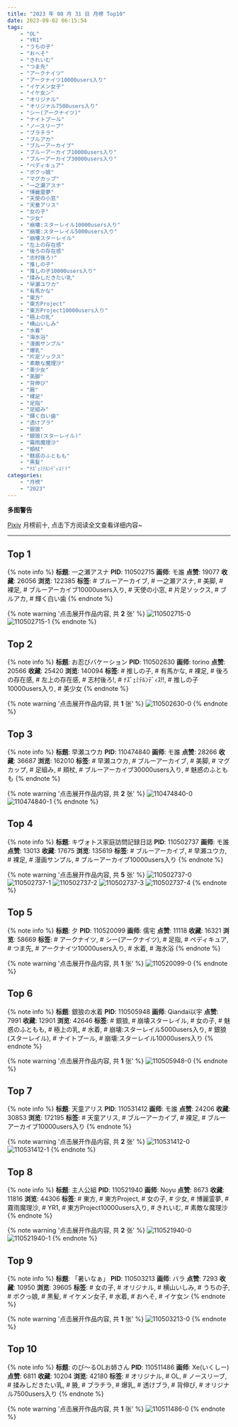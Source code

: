 ```yaml
---
title: "2023 年 08 月 31 日 月榜 Top10"
date: 2023-09-02 06:15:54
tags:
    - "OL"
    - "YR1"
    - "うちの子"
    - "おへそ"
    - "きれいむ"
    - "つま先"
    - "アークナイツ"
    - "アークナイツ10000users入り"
    - "イケメン女子"
    - "イケ女ン"
    - "オリジナル"
    - "オリジナル7500users入り"
    - "シー(アークナイツ)"
    - "ナイトプール"
    - "ノースリーブ"
    - "ブラチラ"
    - "ブルアカ"
    - "ブルーアーカイブ"
    - "ブルーアーカイブ10000users入り"
    - "ブルーアーカイブ30000users入り"
    - "ペディキュア"
    - "ボクっ娘"
    - "マグカップ"
    - "一之瀬アスナ"
    - "博麗霊夢"
    - "天使の小窓"
    - "天童アリス"
    - "女の子"
    - "少女"
    - "崩壊:スターレイル10000users入り"
    - "崩壊:スターレイル5000users入り"
    - "崩壊スターレイル"
    - "左上の存在感"
    - "後ろの存在感"
    - "志村後ろ!"
    - "推しの子"
    - "推しの子10000users入り"
    - "揉みしだきたい乳"
    - "早瀬ユウカ"
    - "有馬かな"
    - "東方"
    - "東方Project"
    - "東方Project10000users入り"
    - "極上の乳"
    - "横山いしみ"
    - "水着"
    - "海水浴"
    - "漫画サンプル"
    - "爆乳"
    - "片足ソックス"
    - "素敵な魔理沙"
    - "美少女"
    - "美脚"
    - "背伸び"
    - "腋"
    - "裸足"
    - "足指"
    - "足組み"
    - "輝く白い歯"
    - "透けブラ"
    - "銀狼"
    - "銀狼(スターレイル)"
    - "霧雨魔理沙"
    - "頬杖"
    - "魅惑のふともも"
    - "黒髪"
    - "ﾅｽﾞｪﾐﾃﾙﾝﾃﾞｨｽ!!"
categories:
    - "月榜"
    - "2023"
---
```


<i class="fa fa-triangle-exclamation"></i>**多图警告**<i class="fa fa-triangle-exclamation"></i>

[Pixiv](https://www.pixiv.net/) 月榜前十, 点击下方阅读全文查看详细内容~

<!-- more -->

---

## Top 1

{% note info %}
**标题**: 一之瀬アスナ
**PID**: 110502715 **画师**: モ誰
**点赞**: 19077 **收藏**: 26056 **浏览**: 122385
**标签**: # ブルーアーカイブ, # 一之瀬アスナ, # 美脚, # 裸足, # ブルーアーカイブ10000users入り, # 天使の小窓, # 片足ソックス, # ブルアカ, # 輝く白い歯
{% endnote %}

{% note warning '点击展开作品内容, 共 **2** 张' %}
![110502715-0](https://i.pixiv.re/img-original/img/2023/08/04/00/01/13/110502715_p0.jpg)
![110502715-1](https://i.pixiv.re/img-original/img/2023/08/04/00/01/13/110502715_p1.jpg)
{% endnote %}

## Top 2

{% note info %}
**标题**: お忍びバケーション
**PID**: 110502630 **画师**: torino
**点赞**: 20566 **收藏**: 25420 **浏览**: 140094
**标签**: # 推しの子, # 有馬かな, # 裸足, # 後ろの存在感, # 左上の存在感, # 志村後ろ!, # ﾅｽﾞｪﾐﾃﾙﾝﾃﾞｨｽ!!, # 推しの子10000users入り, # 美少女
{% endnote %}

{% note warning '点击展开作品内容, 共 **1** 张' %}
![110502630-0](https://i.pixiv.re/img-original/img/2023/08/04/00/00/41/110502630_p0.jpg)
{% endnote %}

## Top 3

{% note info %}
**标题**: 早瀬ユウカ
**PID**: 110474840 **画师**: モ誰
**点赞**: 28266 **收藏**: 36687 **浏览**: 162010
**标签**: # 早瀬ユウカ, # ブルーアーカイブ, # 美脚, # マグカップ, # 足組み, # 頬杖, # ブルーアーカイブ30000users入り, # 魅惑のふともも
{% endnote %}

{% note warning '点击展开作品内容, 共 **2** 张' %}
![110474840-0](https://i.pixiv.re/img-original/img/2023/08/03/00/01/22/110474840_p0.jpg)
![110474840-1](https://i.pixiv.re/img-original/img/2023/08/03/00/01/22/110474840_p1.jpg)
{% endnote %}

## Top 4

{% note info %}
**标题**: キヴォトス家庭訪問記録日誌
**PID**: 110502737 **画师**: モ誰
**点赞**: 13013 **收藏**: 17675 **浏览**: 135619
**标签**: # ブルーアーカイブ, # 早瀬ユウカ, # 裸足, # 漫画サンプル, # ブルーアーカイブ10000users入り
{% endnote %}

{% note warning '点击展开作品内容, 共 **5** 张' %}
![110502737-0](https://i.pixiv.re/img-original/img/2023/08/04/18/03/32/110502737_p0.jpg)
![110502737-1](https://i.pixiv.re/img-original/img/2023/08/04/18/03/32/110502737_p1.jpg)
![110502737-2](https://i.pixiv.re/img-original/img/2023/08/04/18/03/32/110502737_p2.jpg)
![110502737-3](https://i.pixiv.re/img-original/img/2023/08/04/18/03/32/110502737_p3.jpg)
![110502737-4](https://i.pixiv.re/img-original/img/2023/08/04/18/03/32/110502737_p4.jpg)
{% endnote %}

## Top 5

{% note info %}
**标题**: 夕
**PID**: 110520099 **画师**: 儒宅
**点赞**: 11118 **收藏**: 16321 **浏览**: 58669
**标签**: # アークナイツ, # シー(アークナイツ), # 足指, # ペディキュア, # つま先, # アークナイツ10000users入り, # 水着, # 海水浴
{% endnote %}

{% note warning '点击展开作品内容, 共 **1** 张' %}
![110520099-0](https://i.pixiv.re/img-original/img/2023/08/04/18/00/16/110520099_p0.jpg)
{% endnote %}

## Top 6

{% note info %}
**标题**: 銀狼の水着
**PID**: 110505948 **画师**: Qiandai以宇
**点赞**: 7991 **收藏**: 12901 **浏览**: 42646
**标签**: # 銀狼, # 崩壊スターレイル, # 女の子, # 魅惑のふともも, # 極上の乳, # 水着, # 崩壊:スターレイル5000users入り, # 銀狼(スターレイル), # ナイトプール, # 崩壊:スターレイル10000users入り
{% endnote %}

{% note warning '点击展开作品内容, 共 **1** 张' %}
![110505948-0](https://i.pixiv.re/img-original/img/2023/08/04/02/01/40/110505948_p0.jpg)
{% endnote %}

## Top 7

{% note info %}
**标题**: 天童アリス
**PID**: 110531412 **画师**: モ誰
**点赞**: 24206 **收藏**: 30853 **浏览**: 172195
**标签**: # 天童アリス, # ブルーアーカイブ, # 裸足, # ブルーアーカイブ10000users入り
{% endnote %}

{% note warning '点击展开作品内容, 共 **2** 张' %}
![110531412-0](https://i.pixiv.re/img-original/img/2023/08/05/00/01/09/110531412_p0.jpg)
![110531412-1](https://i.pixiv.re/img-original/img/2023/08/05/00/01/09/110531412_p1.jpg)
{% endnote %}

## Top 8

{% note info %}
**标题**: 主人公組
**PID**: 110521940 **画师**: Noyu
**点赞**: 8673 **收藏**: 11816 **浏览**: 44306
**标签**: # 東方, # 東方Project, # 女の子, # 少女, # 博麗霊夢, # 霧雨魔理沙, # YR1, # 東方Project10000users入り, # きれいむ, # 素敵な魔理沙
{% endnote %}

{% note warning '点击展开作品内容, 共 **2** 张' %}
![110521940-0](https://i.pixiv.re/img-original/img/2023/08/04/19/07/30/110521940_p0.jpg)
![110521940-1](https://i.pixiv.re/img-original/img/2023/08/04/19/07/30/110521940_p1.jpg)
{% endnote %}

## Top 9

{% note info %}
**标题**: 「暑いなぁ」
**PID**: 110503213 **画师**: バラ
**点赞**: 7293 **收藏**: 10950 **浏览**: 39605
**标签**: # 女の子, # オリジナル, # 横山いしみ, # うちの子, # ボクっ娘, # 黒髪, # イケメン女子, # 水着, # おへそ, # イケ女ン
{% endnote %}

{% note warning '点击展开作品内容, 共 **1** 张' %}
![110503213-0](https://i.pixiv.re/img-original/img/2023/08/04/00/10/12/110503213_p0.jpg)
{% endnote %}

## Top 10

{% note info %}
**标题**: のび～るOLお姉さん
**PID**: 110511486 **画师**: Xe(いくしー)
**点赞**: 6811 **收藏**: 10204 **浏览**: 42180
**标签**: # オリジナル, # OL, # ノースリーブ, # 揉みしだきたい乳, # 腋, # ブラチラ, # 爆乳, # 透けブラ, # 背伸び, # オリジナル7500users入り
{% endnote %}

{% note warning '点击展开作品内容, 共 **1** 张' %}
![110511486-0](https://i.pixiv.re/img-original/img/2023/08/04/09/46/47/110511486_p0.jpg)
{% endnote %}
